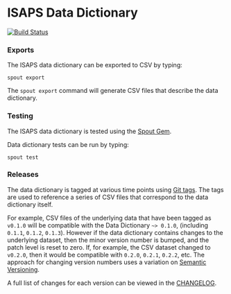 ISAPS Data Dictionary
======================

[![Build Status](https://app.travis-ci.com/nsrr/isaps-data-dictionary.svg?token=ZaEiSnjDVx3CsHkJja6Q&branch=master)](https://app.travis-ci.com/nsrr/isaps-data-dictionary)

### Exports

The ISAPS data dictionary can be exported to CSV by typing:

```
spout export
```

The `spout export` command will generate CSV files that describe the data
dictionary.


### Testing

The ISAPS data dictionary is tested using the
[Spout Gem](https://github.com/nsrr/spout).

Data dictionary tests can be run by typing:

```
spout test
```


### Releases

The data dictionary is tagged at various time points using
[Git tags](http://git-scm.com/book/en/Git-Basics-Tagging). The tags are used to
reference a series of CSV files that correspond to the data dictionary itself.

For example, CSV files of the underlying data that have been tagged as `v0.1.0`
will be compatible with the Data Dictionary `~> 0.1.0`,
(including `0.1.1`, `0.1.2`, `0.1.3`). However if the data dictionary contains
changes to the underlying dataset, then the minor version number is bumped, and
the patch level is reset to zero. If, for example, the CSV dataset changed to
`v0.2.0`, then it would be compatible with `0.2.0`, `0.2.1`, `0.2.2`, etc. The
approach for changing version numbers uses a variation on
[Semantic Versioning](http://semver.org).

A full list of changes for each version can be viewed in the
[CHANGELOG](https://github.com/nsrr/isaps-data-dictionary/blob/master/CHANGELOG.md).
